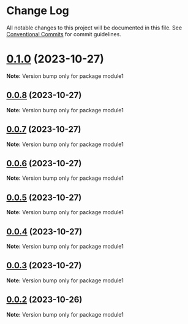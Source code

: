 # Change Log

All notable changes to this project will be documented in this file.
See [Conventional Commits](https://conventionalcommits.org) for commit guidelines.

# [0.1.0](https://github.com/wyh741953737/newSource/compare/v0.0.8...v0.1.0) (2023-10-27)

**Note:** Version bump only for package module1





## [0.0.8](https://github.com/wyh741953737/newSource/compare/v0.0.7...v0.0.8) (2023-10-27)

**Note:** Version bump only for package module1





## [0.0.7](https://github.com/wyh741953737/newSource/compare/v0.0.6...v0.0.7) (2023-10-27)

**Note:** Version bump only for package module1





## [0.0.6](https://github.com/wyh741953737/newSource/compare/v0.0.5...v0.0.6) (2023-10-27)

**Note:** Version bump only for package module1





## [0.0.5](https://github.com/wyh741953737/newSource/compare/v0.0.4...v0.0.5) (2023-10-27)

**Note:** Version bump only for package module1





## [0.0.4](https://github.com/wyh741953737/newSource/compare/v0.0.3...v0.0.4) (2023-10-27)

**Note:** Version bump only for package module1





## [0.0.3](https://github.com/wyh741953737/newSource/compare/v0.0.2...v0.0.3) (2023-10-27)

**Note:** Version bump only for package module1





## [0.0.2](https://github.com/wyh741953737/newSource/compare/v0.0.1...v0.0.2) (2023-10-26)

**Note:** Version bump only for package module1
